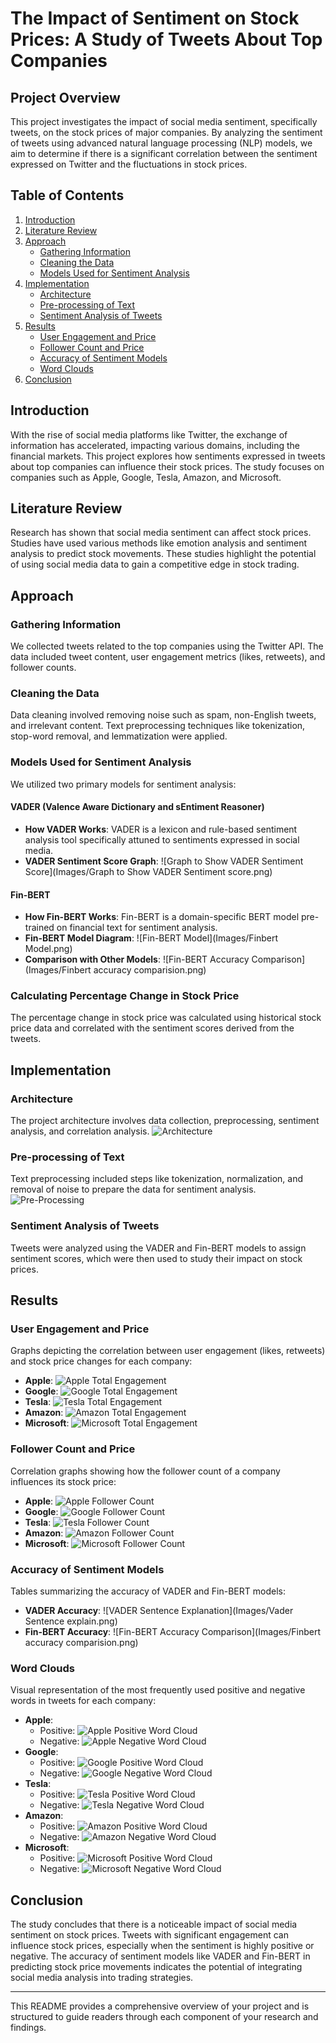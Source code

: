 

# The Impact of Sentiment on Stock Prices: A Study of Tweets About Top Companies

## Project Overview

This project investigates the impact of social media sentiment, specifically tweets, on the stock prices of major companies. By analyzing the sentiment of tweets using advanced natural language processing (NLP) models, we aim to determine if there is a significant correlation between the sentiment expressed on Twitter and the fluctuations in stock prices.

## Table of Contents

1. [Introduction](#introduction)
2. [Literature Review](#literature-review)
3. [Approach](#approach)
    - [Gathering Information](#gathering-information)
    - [Cleaning the Data](#cleaning-the-data)
    - [Models Used for Sentiment Analysis](#models-used-for-sentiment-analysis)
4. [Implementation](#implementation)
    - [Architecture](#architecture)
    - [Pre-processing of Text](#pre-processing-of-text)
    - [Sentiment Analysis of Tweets](#sentiment-analysis-of-tweets)
5. [Results](#results)
    - [User Engagement and Price](#user-engagement-and-price)
    - [Follower Count and Price](#follower-count-and-price)
    - [Accuracy of Sentiment Models](#accuracy-of-sentiment-models)
    - [Word Clouds](#word-clouds)
6. [Conclusion](#conclusion)

## Introduction

With the rise of social media platforms like Twitter, the exchange of information has accelerated, impacting various domains, including the financial markets. This project explores how sentiments expressed in tweets about top companies can influence their stock prices. The study focuses on companies such as Apple, Google, Tesla, Amazon, and Microsoft.

## Literature Review

Research has shown that social media sentiment can affect stock prices. Studies have used various methods like emotion analysis and sentiment analysis to predict stock movements. These studies highlight the potential of using social media data to gain a competitive edge in stock trading.

## Approach

### Gathering Information

We collected tweets related to the top companies using the Twitter API. The data included tweet content, user engagement metrics (likes, retweets), and follower counts.

### Cleaning the Data

Data cleaning involved removing noise such as spam, non-English tweets, and irrelevant content. Text preprocessing techniques like tokenization, stop-word removal, and lemmatization were applied.

### Models Used for Sentiment Analysis

We utilized two primary models for sentiment analysis:

#### VADER (Valence Aware Dictionary and sEntiment Reasoner)

- **How VADER Works**: VADER is a lexicon and rule-based sentiment analysis tool specifically attuned to sentiments expressed in social media.
- **VADER Sentiment Score Graph**: ![Graph to Show VADER Sentiment Score](Images/Graph to Show VADER Sentiment score.png)

#### Fin-BERT

- **How Fin-BERT Works**: Fin-BERT is a domain-specific BERT model pre-trained on financial text for sentiment analysis.
- **Fin-BERT Model Diagram**: ![Fin-BERT Model](Images/Finbert Model.png)
- **Comparison with Other Models**: ![Fin-BERT Accuracy Comparison](Images/Finbert accuracy comparision.png)

### Calculating Percentage Change in Stock Price

The percentage change in stock price was calculated using historical stock price data and correlated with the sentiment scores derived from the tweets.

## Implementation

### Architecture

The project architecture involves data collection, preprocessing, sentiment analysis, and correlation analysis. 
![Architecture](Images/Architecture.jpg)

### Pre-processing of Text

Text preprocessing included steps like tokenization, normalization, and removal of noise to prepare the data for sentiment analysis.
![Pre-Processing](Images/Pre-Processing.png)

### Sentiment Analysis of Tweets

Tweets were analyzed using the VADER and Fin-BERT models to assign sentiment scores, which were then used to study their impact on stock prices.

## Results

### User Engagement and Price

Graphs depicting the correlation between user engagement (likes, retweets) and stock price changes for each company:
- **Apple**: ![Apple Total Engagement](Images/Apple_Total_Engagement.png)
- **Google**: ![Google Total Engagement](Images/Google_Total_Engagement.png)
- **Tesla**: ![Tesla Total Engagement](Images/Tesla_Total_Engagement.png)
- **Amazon**: ![Amazon Total Engagement](Images/Amazon_Total_Engagement.png)
- **Microsoft**: ![Microsoft Total Engagement](Images/Microsoft_Total_Engagement.png)

### Follower Count and Price

Correlation graphs showing how the follower count of a company influences its stock price:
- **Apple**: ![Apple Follower Count](Images/Apple_Follower_count.png)
- **Google**: ![Google Follower Count](Images/Google_Follower_count.png)
- **Tesla**: ![Tesla Follower Count](Images/Tesla_Follower_count.png)
- **Amazon**: ![Amazon Follower Count](Images/Amazon_Follower_count.png)
- **Microsoft**: ![Microsoft Follower Count](Images/Microsoft_Follower_count.png)

### Accuracy of Sentiment Models

Tables summarizing the accuracy of VADER and Fin-BERT models:
- **VADER Accuracy**: ![VADER Sentence Explanation](Images/Vader Sentence explain.png)
- **Fin-BERT Accuracy**: ![Fin-BERT Accuracy Comparison](Images/Finbert accuracy comparision.png)

### Word Clouds

Visual representation of the most frequently used positive and negative words in tweets for each company:
- **Apple**: 
  - Positive: ![Apple Positive Word Cloud](Images/applepos.png)
  - Negative: ![Apple Negative Word Cloud](Images/appleng.png)
- **Google**:
  - Positive: ![Google Positive Word Cloud](Images/googlepos.png)
  - Negative: ![Google Negative Word Cloud](Images/googlneg.png)
- **Tesla**:
  - Positive: ![Tesla Positive Word Cloud](Images/teslapos.png)
  - Negative: ![Tesla Negative Word Cloud](Images/teslaneg.png)
- **Amazon**:
  - Positive: ![Amazon Positive Word Cloud](Images/amazonpos.png)
  - Negative: ![Amazon Negative Word Cloud](Images/amazonneg.png)
- **Microsoft**:
  - Positive: ![Microsoft Positive Word Cloud](Images/microsoftpos.png)
  - Negative: ![Microsoft Negative Word Cloud](Images/microsoftneg.png)

## Conclusion

The study concludes that there is a noticeable impact of social media sentiment on stock prices. Tweets with significant engagement can influence stock prices, especially when the sentiment is highly positive or negative. The accuracy of sentiment models like VADER and Fin-BERT in predicting stock price movements indicates the potential of integrating social media analysis into trading strategies.

---

This README provides a comprehensive overview of your project and is structured to guide readers through each component of your research and findings.
